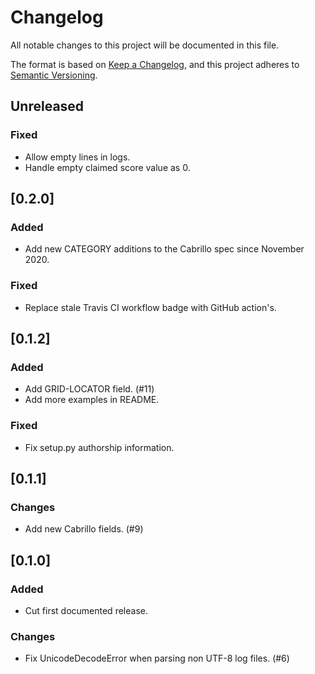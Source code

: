 # Changelog

All notable changes to this project will be documented in this file.

The format is based on [Keep a Changelog](https://keepachangelog.com/en/1.0.0/), and this project adheres
to [Semantic Versioning](https://semver.org/spec/v2.0.0.html).

## Unreleased
### Fixed
- Allow empty lines in logs.
- Handle empty claimed score value as 0. 

## [0.2.0]
### Added
- Add new CATEGORY additions to the Cabrillo spec since November 2020.

### Fixed
- Replace stale Travis CI workflow badge with GitHub action's.

## [0.1.2]
### Added
- Add GRID-LOCATOR field. (#11)
- Add more examples in README.

### Fixed
- Fix setup.py authorship information.

## [0.1.1]
### Changes
- Add new Cabrillo fields. (#9)

## [0.1.0]
### Added
- Cut first documented release.

### Changes
- Fix UnicodeDecodeError when parsing non UTF-8 log files. (#6)
